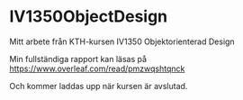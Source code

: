 # IV1350ObjectDesign
Mitt arbete från KTH-kursen IV1350 Objektorienterad Design

Min fullständiga rapport kan läsas på
https://www.overleaf.com/read/pmzwqshtqnck

Och kommer laddas upp när kursen är avslutad.
